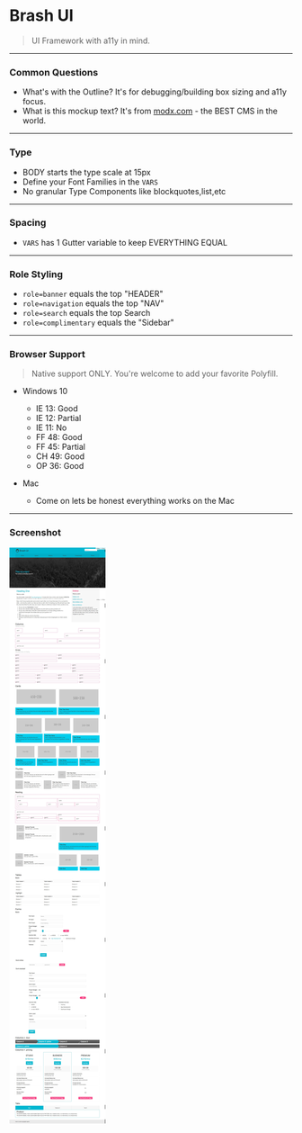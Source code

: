 # Brash UI

> UI Framework with a11y in mind.

---

### Common Questions

 - What's with the Outline? It's for debugging/building box sizing and a11y focus.
 - What is this mockup text? It's from [modx.com](http://www.modx.com) - the BEST CMS in the world.

---

### Type

 - BODY starts the type scale at 15px
 - Define your Font Families in the `VARS`
 - No granular Type Components like blockquotes,list,etc

---

### Spacing

 - `VARS` has 1 Gutter variable to keep EVERYTHING EQUAL

---

### Role Styling

 - `role=banner` equals the top "HEADER"
 - `role=navigation` equals the top "NAV"
 - `role=search` equals the top Search
 - `role=complimentary` equals the "Sidebar"

---

### Browser Support

> Native support ONLY. You're welcome to add your favorite Polyfill.


 - Windows 10
   - IE 13: Good
   - IE 12: Partial
   - IE 11: No
   - FF 48: Good
   - FF 45: Partial
   - CH 49: Good
   - OP 36: Good


 - Mac
   - Come on lets be honest everything works on the Mac  

---

### Screenshot

![screenshot](brash-ui.jpeg)
